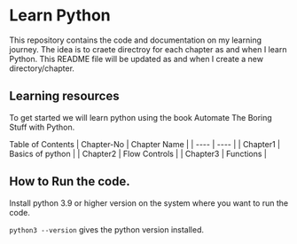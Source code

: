 # Learn Python
This repository contains the code and documentation on my learning journey. The idea is to craete directroy for each chapter as and when I learn Python. This README file will be updated as and when I create a new directory/chapter. 

## Learning resources 
To get started we will learn python using the book Automate The Boring Stuff with Python.

Table of Contents
| Chapter-No | Chapter Name |
| ---- | ---- |
| Chapter1 | Basics of python |
| Chapter2 | Flow Controls |
| Chapter3 | Functions |


## How to Run the code.
Install python 3.9 or higher version on the system where you want to run the code.

`python3 --version` gives the python version installed. 
